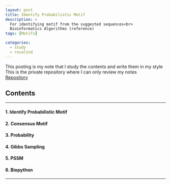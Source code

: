 ```yaml
---
layout: post
title: Identify Probabilistic Motif
description: >
  For identifying motif from the suggested sequences<br>
  Bioinformatics Algorithms (reference)
tags: [Motifs]

categories:
  - study
  - rosalind
---
```


This posting is my note that I study the contents and write them in my style <br>
This is the private repository where I can only review my notes<br>
[Repository](https://github.com/hyun-jin891/hidden-post-hyunjin891-github-blog/blob/master/_posts/study/rosalind/2023-10-06-Identify-Probabilistic-Motif.md)

## Contents
------
#### 1. Identify Probabilistic Motif
#### 2. Consensus Motif
#### 3. Probability
#### 4. Gibbs Sampling
#### 5. PSSM
#### 6. Biopython
-----
